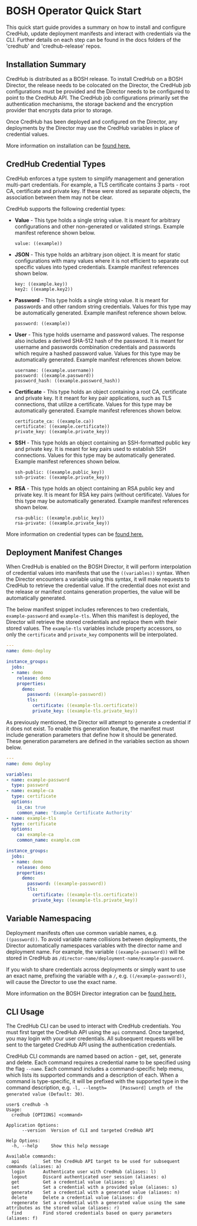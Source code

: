 # BOSH Operator Quick Start 

This quick start guide provides a summary on how to install and configure CredHub, update deployment manifests and interact with credentials via the CLI. Further details on each step can be found in the docs folders of the 'credhub' and 'credhub-release' repos.

## Installation Summary

CredHub is distributed as a BOSH release. To install CredHub on a BOSH Director, the release needs to be colocated on the Director, the CredHub job configurations must be provided and the Director needs to be configured to point to the CredHub API. The CredHub job configurations primarily set the authentication mechanisms, the storage backend and the encryption provider that encrypts data prior to storage.

Once CredHub has been deployed and configured on the Director, any deployments by the Director may use the CredHub variables in place of credential values. 

More information on installation can be [found here.](https://github.com/pivotal-cf/credhub-release/blob/master/docs/bosh-install-with-credhub.md)

## CredHub Credential Types

CredHub enforces a type system to simplify management and generation multi-part credentials. For example, a TLS certificate contains 3 parts - root CA, certificate and private key. If these were stored as separate objects, the association between them may not be clear.

CredHub supports the following credential types: 

* **Value** - This type holds a single string value. It is meant for arbitrary configurations and other non-generated or validated strings. Example manifest reference shown below.
    
    ```
    value: ((example))
    ```

* **JSON** - This type holds an arbitrary json object. It is meant for static configurations with many values where it is not efficient to separate out specific values into typed credentials. Example manifest references shown below. 

    ``` 
    key: ((example.key))
    key2: ((example.key2))
    ```

* **Password** - This type holds a single string value. It is meant for passwords and other random string credentials. Values for this type may be automatically generated. Example manifest reference shown below. 

    ```
    password: ((example))
    ```

* **User** - This type holds username and password values. The response also includes a derived SHA-512 hash of the password. It is meant for username and passwords combination credentials and passwords which require a hashed password value. Values for this type may be automatically generated. Example manifest references shown below.

    ``` 
    username: ((example.username))
    password: ((example.password))
    password_hash: ((example.password_hash))
    ```

* **Certificate** - This type holds an object containing a root CA, certificate and private key. It it meant for key pair applications, such as TLS connections, that utilize a certificate. Values for this type may be automatically generated. Example manifest references shown below.

    ``` 
    certificate_ca: ((example.ca))
    certificate: ((example.certificate))
    private_key: ((example.private_key))
    ```

* **SSH** - This type holds an object containing an SSH-formatted public key and private key. It is meant for key pairs used to establish SSH connections. Values for this type may be automatically generated. Example manifest references shown below.

    ``` 
    ssh-public: ((example.public_key))
    ssh-private: ((example.private_key))
    ```

* **RSA** - This type holds an object containing an RSA public key and private key. It is meant for RSA key pairs (without certificate). Values for this type may be automatically generated. Example manifest references shown below.

    ```
    rsa-public: ((example.public_key))
    rsa-private: ((example.private_key))
    ```

More information on credential types can be [found here.](https://github.com/cloudfoundry-incubator/credhub/blob/master/docs/credential-types.md)

## Deployment Manifest Changes 

When CredHub is enabled on the BOSH Director, it will perform interpolation of credential values into manifests that use the `((variables))` syntax. When the Director encounters a variable using this syntax, it will make requests to CredHub to retrieve the credential value. If the credential does not exist and the release or manifest contains generation properties, the value will be automatically generated. 

The below manifest snippet includes references to two credentials, `example-password` and `example-tls`. When this manifest is deployed, the Director will retrieve the stored credentials and replace them with their stored values. The `example-tls` variables include property accessors, so only the `certificate` and `private_key` components  will be interpolated. 

```yml
---
name: demo-deploy

instance_groups:
  jobs: 
  - name: demo 
    release: demo
    properties:
      demo:
        password: ((example-password))
        tls: 
          certificate: ((example-tls.certificate))
          private_key: ((example-tls.private_key))
```

As previously mentioned, the Director will attempt to generate a credential if it does not exist. To enable this generation feature, the manifest must include generation parameters that define how it should be generated. These generation parameters are defined in the variables section as shown below.  

```yml
---
name: demo deploy 

variables: 
- name: example-password
  type: password
- name: example-ca
  type: certificate
  options: 
    is_ca: true
    common_name: 'Example Certificate Authority'
- name: example-tls
  type: certificate
  options: 
    ca: example-ca
    common_name: example.com

instance_groups:
  jobs: 
  - name: demo 
    release: demo
    properties:
      demo:
        password: ((example-password))
        tls: 
          certificate: ((example-tls.certificate))
          private_key: ((example-tls.private_key))
```

## Variable Namespacing

Deployment manifests often use common variable names, e.g. `((password))`. To avoid variable name collisions between deployments, the Director automatically namespaces variables with the director name and deployment name. For example, the variable `((example-password))` will be stored in CredHub as `/director-name/deployment-name/example-password`. 

If you wish to share credentials across deployments or simply want to use an exact name, prefixing the variable with a `/`, e.g. `((/example-password))`, will cause the Director to use the exact name. 

More information on the BOSH Director integration can be [found here.](https://github.com/cloudfoundry-incubator/credhub/blob/master/docs/initiatives/bosh-config-server.md)

## CLI Usage

The CredHub CLI can be used to interact with CredHub credentials. You must first target the CredHub API using the `api` command. Once targeted, you may login with your user credentials. All subsequent requests will be sent to the targeted CredHub API using the authentication credentials. 

CredHub CLI commands are named based on action - get, set, generate and delete. Each command requires a credential name to be specified using the flag `--name`. Each command includes a command-specific help menu, which lists its supported commands and a description of each. When a command is type-specific, it will be prefixed with the supported type in the command description, e.g. `-l, --length=     [Password] Length of the generated value (Default: 30)`.


```
user$ credhub -h
Usage:
  credhub [OPTIONS] <command>

Application Options:
      --version  Version of CLI and targeted CredHub API

Help Options:
  -h, --help     Show this help message

Available commands:
  api         Set the CredHub API target to be used for subsequent commands (aliases: a)
  login       Authenticate user with CredHub (aliases: l)
  logout      Discard authenticated user session (aliases: o)
  get         Get a credential value (aliases: g)
  set         Set a credential with a provided value (aliases: s)
  generate    Set a credential with a generated value (aliases: n)
  delete      Delete a credential value (aliases: d)
  regenerate  Set a credential with a generated value using the same attributes as the stored value (aliases: r)
  find        Find stored credentials based on query parameters (aliases: f)
```
